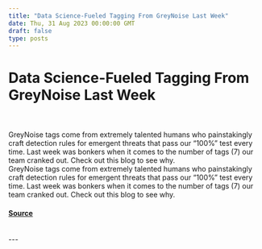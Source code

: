 ```yaml
---
title: "Data Science-Fueled Tagging From GreyNoise Last Week"
date: Thu, 31 Aug 2023 00:00:00 GMT
draft: false
type: posts
---
```

# Data Science-Fueled Tagging From GreyNoise Last Week

<br/>

<br/>
GreyNoise tags come from extremely talented humans who painstakingly craft detection rules for emergent threats that pass our “100%” test every time. Last week was bonkers when it comes to the number of tags (7) our team cranked out. Check out this blog to see why. 
<br/>
GreyNoise tags come from extremely talented humans who painstakingly craft detection rules for emergent threats that pass our “100%” test every time. Last week was bonkers when it comes to the number of tags (7) our team cranked out. Check out this blog to see why.

#### [Source](https://www.greynoise.io/blog/data-science-fueled-tagging-from-greynoise-last-week)

<br/>
---
